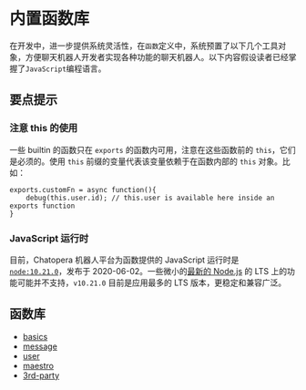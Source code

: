 # 内置函数库

在开发中，进一步提供系统灵活性，在`函数`定义中，系统预置了以下几个工具对象，方便聊天机器人开发者实现各种功能的聊天机器人。以下内容假设读者已经掌握了`JavaScript`编程语言。

## 要点提示

### 注意 this 的使用

一些 builtin 的函数只在 `exports` 的函数内可用，注意在这些函数前的 `this`，它们是必须的。使用 `this` 前缀的变量代表该变量依赖于在函数内部的 `this` 对象。比如：

```函数
exports.customFn = async function(){
    debug(this.user.id); // this.user is available here inside an exports function
}
```

### JavaScript 运行时

目前，Chatopera 机器人平台为函数提供的 JavaScript 运行时是 [`node:10.21.0`](https://nodejs.org/fr/blog/release/v10.21.0/)，发布于 2020-06-02。一些微小的[最新的 Node.js](https://nodejs.org/fr/) 的 LTS 上的功能可能并不支持，`v10.21.0` 目前是应用最多的 LTS 版本，更稳定和兼容广泛。

## 函数库

- [basics](https://docs.chatopera.com/products/chatbot-platform/references/func-builtin/basics.html)
- [message](https://docs.chatopera.com/products/chatbot-platform/references/func-builtin/message.html)
- [user](https://docs.chatopera.com/products/chatbot-platform/references/func-builtin/user.html)
- [maestro](https://docs.chatopera.com/products/chatbot-platform/references/func-builtin/maestro.html)
- [3rd-party](https://docs.chatopera.com/products/chatbot-platform/references/func-builtin/3rd-party.html)
